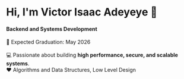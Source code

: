 # Hi, I'm Victor Isaac Adeyeye 👋

#### Backend and Systems Development
📅 Expected Graduation: May 2026 <br>  
💻 Passionate about building **high performance, secure, and scalable systems**. <br> 
❤ Algorithms and Data Structures,  Low Level Design <br> 
